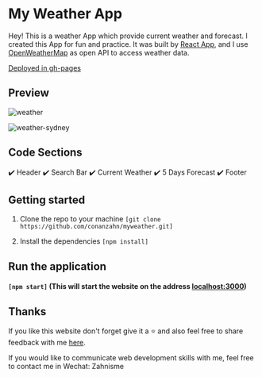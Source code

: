 # My Weather App

Hey! This is a weather App which provide current weather and forecast. I created this App for fun and practice. It was built by [React App](https://github.com/facebook/create-react-app), and I use [OpenWeatherMap](https://openweathermap.org/) as open API to access weather data.

[Deployed in gh-pages](https://conanzahn.github.io/myweather/)

## Preview

![weather](https://user-images.githubusercontent.com/54277153/132952837-2c9f6a00-36a4-49b7-836b-9b7f220610a1.jpg)

![weather-sydney](https://user-images.githubusercontent.com/54277153/132952842-4c2a750a-ec21-4960-9a46-623d77d24f88.jpg)



## Code Sections

✔️ Header 
✔️ Search Bar 
✔️ Current Weather 
✔️ 5 Days Forecast 
✔️ Footer 



## Getting started

1. Clone the repo to your machine ```[git clone https://github.com/conanzahn/myweather.git]```

2. Install the dependencies ```[npm install]```



## Run the application

#### ```[npm start]``` (This will start the website on the address [localhost:3000](http://localhost:3000))



## Thanks

If you like this website don't forget give it a ⭐ and also feel free to share feedback with me [here](mailto:conanzahn@gmail.com).

If you would like to communicate web development skills with me, feel free to contact me in Wechat: Zahnisme
